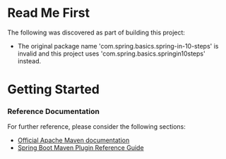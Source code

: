 # Read Me First
The following was discovered as part of building this project:

* The original package name 'com.spring.basics.spring-in-10-steps' is invalid and this project uses 'com.spring.basics.springin10steps' instead.

# Getting Started

### Reference Documentation
For further reference, please consider the following sections:

* [Official Apache Maven documentation](https://maven.apache.org/guides/index.html)
* [Spring Boot Maven Plugin Reference Guide](https://docs.spring.io/spring-boot/docs/2.2.6.RELEASE/maven-plugin/)

